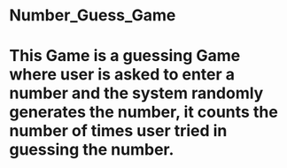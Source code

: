 # Number_Guess_Game
# This Game is a guessing Game where user is asked to enter a number and the system randomly generates the number, it counts the number of times user tried in guessing the number.
